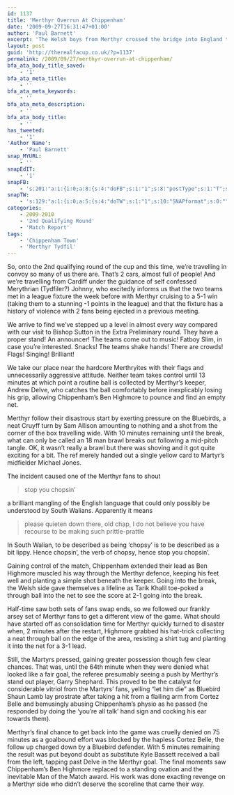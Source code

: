 ```yaml
---
id: 1137
title: 'Merthyr Overrun At Chippenham'
date: '2009-09-27T16:31:47+01:00'
author: 'Paul Barnett'
excerpt: 'The Welsh boys from Merthyr crossed the bridge into England to take on Chippenham.'
layout: post
guid: 'http://therealfacup.co.uk/?p=1137'
permalink: /2009/09/27/merthyr-overrun-at-chippenham/
bfa_ata_body_title_saved:
    - '1'
bfa_ata_meta_title:
    - ''
bfa_ata_meta_keywords:
    - ''
bfa_ata_meta_description:
    - ''
bfa_ata_body_title:
    - ''
has_tweeted:
    - '1'
'Author Name':
    - 'Paul Barnett'
snap_MYURL:
    - ''
snapEdIT:
    - '1'
snapFB:
    - 's:201:"a:1:{i:0;a:8:{s:4:"doFB";s:1:"1";s:8:"postType";s:1:"T";s:10:"AttachPost";s:1:"2";s:10:"SNAPformat";s:0:"";s:9:"isAutoImg";s:1:"A";s:8:"imgToUse";s:0:"";s:9:"isAutoURL";s:1:"A";s:8:"urlToUse";s:0:"";}}";'
snapTW:
    - 's:129:"a:1:{i:0;a:5:{s:4:"doTW";s:1:"1";s:10:"SNAPformat";s:0:"";s:8:"attchImg";s:1:"0";s:9:"isAutoImg";s:1:"A";s:8:"imgToUse";s:0:"";}}";'
categories:
    - 2009-2010
    - '2nd Qualifying Round'
    - 'Match Report'
tags:
    - 'Chippenham Town'
    - 'Merthyr Tydfil'
---
```


So, onto the 2nd qualifying round of the cup and this time, we’re travelling in convoy so many of us there are. That’s 2 cars, almost full of people! And we’re travelling from Cardiff under the guidance of self confessed Merythrian (Tydfiler?) Johnny, who excitedly informs us that the two teams met in a league fixture the week before with Merthyr cruising to a 5-1 win (taking them to a stunning -1 points in the league) and that the fixture has a history of violence with 2 fans being ejected in a previous meeting.

We arrive to find we’ve stepped up a level in almost every way compared with our visit to Bishop Sutton in the Extra Preliminary round. They have a proper stand! An announcer! The teams come out to music! Fatboy Slim, in case you’re interested. Snacks! The teams shake hands! There are crowds! Flags! Singing! Brilliant!

We take our place near the hardcore Merthryites with their flags and unnecessarily aggressive attitude. Neither team takes control until 13 minutes at which point a routine ball is collected by Merthyr’s keeper, Andrew Delve, who catches the ball comfortably before inexplicably losing his grip, allowing Chippenham’s Ben Highmore to pounce and find an empty net.

Merthyr follow their disastrous start by exerting pressure on the Bluebirds, a neat Cruyff turn by Sam Allison amounting to nothing and a shot from the corner of the box travelling wide. With 10 minutes remaining until the break, what can only be called an 18 man brawl breaks out following a mid-pitch tangle. OK, it wasn’t really a brawl but there was shoving and it got quite exciting for a bit. The ref merely handed out a single yellow card to Martyr’s midfielder Michael Jones.

The incident caused one of the Merthyr fans to shout

> stop you chopsin’

a brilliant mangling of the English language that could only possibly be understood by South Walians. Apparently it means

> please quieten down there, old chap, I do not believe you have recourse to be making such prittle-prattle

In South Walian, to be described as being ‘chopsy’ is to be described as a bit lippy. Hence chopsin’, the verb of chopsy, hence stop you chopsin’.

Gaining control of the match, Chippenham extended their lead as Ben Highmore muscled his way through the Merthyr defence, keeping his feet well and planting a simple shot beneath the keeper. Going into the break, the Welsh side gave themselves a lifeline as Tarik Khalil toe-poked a through ball into the net to see the score at 2-1 going into the break.

Half-time saw both sets of fans swap ends, so we followed our frankly arsey set of Merthyr fans to get a different view of the game. What should have started off as consolidation time for Merthyr quickly turned to disaster when, 2 minutes after the restart, Highmore grabbed his hat-trick collecting a neat through ball on the edge of the area, resisting a shirt tug and planting it into the net for a 3-1 lead.

Still, the Martyrs pressed, gaining greater possession though few clear chances. That was, until the 64th minute when they were denied what looked like a fair goal, the referee presumably seeing a push by Merthyr’s stand out player, Garry Shephard. This proved to be the catalyst for considerable vitriol from the Martyrs’ fans, yelling “let him die” as Bluebird Shaun Lamb lay prostrate after taking a hit from a flailing arm from Cortez Belle and bemusingly abusing Chippenham’s physio as he passed (he responded by doing the ‘you’re all talk’ hand sign and cocking his ear towards them).

Merthyr’s final chance to get back into the game was cruelly denied on 75 minutes as a goalbound effort was blocked by the hapless Cortez Belle, the follow up charged down by a Bluebird defender. With 5 minutes remaining the result was put beyond doubt as substitute Kyle Bassett received a ball from the left, tapping past Delve in the Merthyr goal. The final moments saw Chippenham’s Ben Highmore replaced to a standing ovation and the inevitable Man of the Match award. His work was done exacting revenge on a Merthyr side who didn’t deserve the scoreline that came their way.